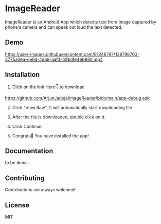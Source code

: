 # ImageReader

ImageReader is an Android App which detects text from Image captured by phone's camera and can speak out loud the text detected.

## Demo

https://user-images.githubusercontent.com/81246797/139798763-3775a0ea-ce6d-4ea9-aaf4-49bdfe4eb880.mp4


## Installation

1. Click on the link Here👇 to download

https://github.com/ArjunJadeja/ImageReader/blob/main/app-debug.apk

2. Click "View Raw". It will automatically start downloading file

3. After the file is downloaded, double click on it.

4. Click Continue.

5. Congrats🥳 You have installed the app!
    
## Documentation

to be done...


## Contributing

Contributions are always welcome!


## License

[MIT](https://choosealicense.com/licenses/mit/)


